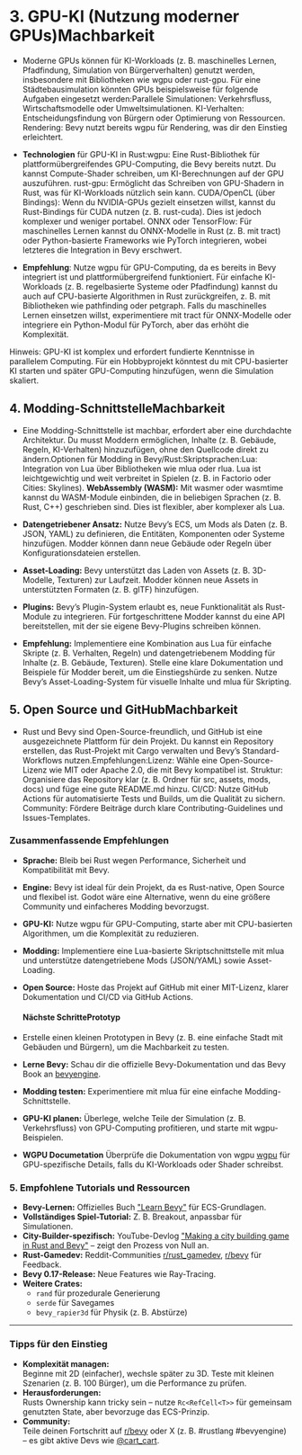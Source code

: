 # 3. GPU-KI (Nutzung moderner GPUs)Machbarkeit

- Moderne GPUs können für KI-Workloads (z. B. maschinelles Lernen, Pfadfindung, Simulation von Bürgerverhalten) genutzt werden, insbesondere mit Bibliotheken wie wgpu oder rust-gpu. Für eine Städtebausimulation könnten GPUs beispielsweise für folgende Aufgaben eingesetzt werden:Parallele Simulationen: Verkehrsfluss, Wirtschaftsmodelle oder Umweltsimulationen.
KI-Verhalten: Entscheidungsfindung von Bürgern oder Optimierung von Ressourcen.
Rendering: Bevy nutzt bereits wgpu für Rendering, was dir den Einstieg erleichtert.

- **Technologien** für GPU-KI in Rust:wgpu: Eine Rust-Bibliothek für plattformübergreifendes GPU-Computing, die Bevy bereits nutzt. Du kannst Compute-Shader schreiben, um KI-Berechnungen auf der GPU auszuführen.
rust-gpu: Ermöglicht das Schreiben von GPU-Shadern in Rust, was für KI-Workloads nützlich sein kann.
CUDA/OpenCL (über Bindings): Wenn du NVIDIA-GPUs gezielt einsetzen willst, kannst du Rust-Bindings für CUDA nutzen (z. B. rust-cuda). Dies ist jedoch komplexer und weniger portabel.
ONNX oder TensorFlow: Für maschinelles Lernen kannst du ONNX-Modelle in Rust (z. B. mit tract) oder Python-basierte Frameworks wie PyTorch integrieren, wobei letzteres die Integration in Bevy erschwert.

- **Empfehlung**: Nutze wgpu für GPU-Computing, da es bereits in Bevy integriert ist und plattformübergreifend funktioniert.
Für einfache KI-Workloads (z. B. regelbasierte Systeme oder Pfadfindung) kannst du auch auf CPU-basierte Algorithmen in Rust zurückgreifen, z. B. mit Bibliotheken wie pathfinding oder petgraph.
Falls du maschinelles Lernen einsetzen willst, experimentiere mit tract für ONNX-Modelle oder integriere ein Python-Modul für PyTorch, aber das erhöht die Komplexität.

Hinweis: GPU-KI ist komplex und erfordert fundierte Kenntnisse in parallelem Computing. Für ein Hobbyprojekt könntest du mit CPU-basierter KI starten und später GPU-Computing hinzufügen, wenn die Simulation skaliert.

## 4. Modding-SchnittstelleMachbarkeit

- Eine Modding-Schnittstelle ist machbar, erfordert aber eine durchdachte Architektur. Du musst Moddern ermöglichen, Inhalte (z. B. Gebäude, Regeln, KI-Verhalten) hinzuzufügen, ohne den Quellcode direkt zu ändern.Optionen für Modding in Bevy/Rust:Skriptsprachen:Lua: Integration von Lua über Bibliotheken wie mlua oder rlua. Lua ist leichtgewichtig und weit verbreitet in Spielen (z. B. in Factorio oder Cities: Skylines).
**WebAssembly (WASM):**
Mit wasmer oder wasmtime kannst du WASM-Module einbinden, die in beliebigen Sprachen (z. B. Rust, C++) geschrieben sind. Dies ist flexibler, aber komplexer als Lua.

- **Datengetriebener Ansatz:**
  Nutze Bevy’s ECS, um Mods als Daten (z. B. JSON, YAML) zu definieren, die Entitäten, Komponenten oder Systeme hinzufügen. Modder können dann neue Gebäude oder Regeln über Konfigurationsdateien erstellen.

- **Asset-Loading:**
  Bevy unterstützt das Laden von Assets (z. B. 3D-Modelle, Texturen) zur Laufzeit. Modder können neue Assets in unterstützten Formaten (z. B. glTF) hinzufügen.

- **Plugins:**
  Bevy’s Plugin-System erlaubt es, neue Funktionalität als Rust-Module zu integrieren. Für fortgeschrittene Modder kannst du eine API bereitstellen, mit der sie eigene Bevy-Plugins schreiben können.

- **Empfehlung:**
  Implementiere eine Kombination aus Lua für einfache Skripte (z. B. Verhalten, Regeln) und datengetriebenem Modding für Inhalte (z. B. Gebäude, Texturen).
    Stelle eine klare Dokumentation und Beispiele für Modder bereit, um die Einstiegshürde zu senken.
    Nutze Bevy’s Asset-Loading-System für visuelle Inhalte und mlua für Skripting.

## 5. Open Source und GitHubMachbarkeit

- Rust und Bevy sind Open-Source-freundlich, und GitHub ist eine ausgezeichnete Plattform für dein Projekt. Du kannst ein Repository erstellen, das Rust-Projekt mit Cargo verwalten und Bevy’s Standard-Workflows nutzen.Empfehlungen:Lizenz: Wähle eine Open-Source-Lizenz wie MIT oder Apache 2.0, die mit Bevy kompatibel ist.
Struktur: Organisiere das Repository klar (z. B. Ordner für src, assets, mods, docs) und füge eine gute README.md hinzu.
CI/CD: Nutze GitHub Actions für automatisierte Tests und Builds, um die Qualität zu sichern.
Community: Fördere Beiträge durch klare Contributing-Guidelines und Issues-Templates.

### Zusammenfassende Empfehlungen

- **Sprache:**
  Bleib bei Rust wegen Performance, Sicherheit und Kompatibilität mit Bevy.
- **Engine:**
  Bevy ist ideal für dein Projekt, da es Rust-native, Open Source und flexibel ist. Godot wäre eine Alternative, wenn du eine größere Community und einfacheres Modding bevorzugst.
- **GPU-KI:**
  Nutze wgpu für GPU-Computing, starte aber mit CPU-basierten Algorithmen, um die Komplexität zu reduzieren.
- **Modding:**
  Implementiere eine Lua-basierte Skriptschnittstelle mit mlua und unterstütze datengetriebene Mods (JSON/YAML) sowie Asset-Loading.
- **Open Source:**
  Hoste das Projekt auf GitHub mit einer MIT-Lizenz, klarer Dokumentation und CI/CD via GitHub Actions.

  #### Nächste SchrittePrototyp

- Erstelle einen kleinen Prototypen in Bevy (z. B. eine einfache Stadt mit Gebäuden und Bürgern), um die Machbarkeit zu testen.

- **Lerne Bevy:**
  Schau dir die offizielle Bevy-Dokumentation und das Bevy Book an [bevyengine](https://bevyengine.org/learn/).

- **Modding testen:**
  Experimentiere mit mlua für eine einfache Modding-Schnittstelle.

- **GPU-KI planen:**
  Überlege, welche Teile der Simulation (z. B. Verkehrsfluss) von GPU-Computing profitieren, und starte mit wgpu-Beispielen.

- **WGPU Documetation**
    Überprüfe die Dokumentation von wgpu [wgpu](https://wgpu.rs/) für GPU-spezifische Details, falls du KI-Workloads oder Shader schreibst.

### 5. Empfohlene Tutorials und Ressourcen

- **Bevy-Lernen:** Offizielles Buch ["Learn Bevy"](https://bevyengine.org/learn/) für ECS-Grundlagen.
- **Vollständiges Spiel-Tutorial:** Z. B. Breakout, anpassbar für Simulationen.
- **City-Builder-spezifisch:** YouTube-Devlog ["Making a city building game in Rust and Bevy"](https://www.youtube.com/results?search_query=city+building+game+rust+bevy) – zeigt den Prozess von Null an.
- **Rust-Gamedev:** Reddit-Communities [r/rust_gamedev](https://www.reddit.com/r/rust_gamedev/), [r/bevy](https://www.reddit.com/r/bevy/) für Feedback.
- **Bevy 0.17-Release:** Neue Features wie Ray-Tracing.
- **Weitere Crates:**  
  - `rand` für prozedurale Generierung  
  - `serde` für Savegames  
  - `bevy_rapier3d` für Physik (z. B. Abstürze)

---

### Tipps für den Einstieg

- **Komplexität managen:**  
  Beginne mit 2D (einfacher), wechsle später zu 3D. Teste mit kleinen Szenarien (z. B. 100 Bürger), um die Performance zu prüfen.
- **Herausforderungen:**  
  Rusts Ownership kann tricky sein – nutze `Rc<RefCell<T>>` für gemeinsam genutzten State, aber bevorzuge das ECS-Prinzip.
- **Community:**  
  Teile deinen Fortschritt auf [r/bevy](https://www.reddit.com/r/bevy/) oder X (z. B. #rustlang #bevyengine) – es gibt aktive Devs wie [@cart_cart](https://twitter.com/cart_cart).
